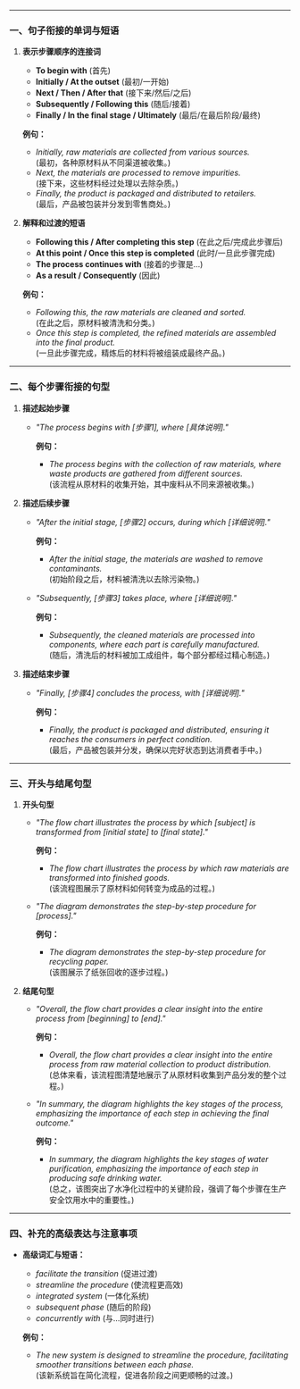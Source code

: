 
---

### 一、句子衔接的单词与短语

1. **表示步骤顺序的连接词**  
   - **To begin with** (首先)  
   - **Initially / At the outset** (最初/一开始)  
   - **Next / Then / After that** (接下来/然后/之后)  
   - **Subsequently / Following this** (随后/接着)  
   - **Finally / In the final stage / Ultimately** (最后/在最后阶段/最终)  

   **例句：**  
   - *Initially, raw materials are collected from various sources.*  
     (最初，各种原材料从不同渠道被收集。)  
   - *Next, the materials are processed to remove impurities.*  
     (接下来，这些材料经过处理以去除杂质。)  
   - *Finally, the product is packaged and distributed to retailers.*  
     (最后，产品被包装并分发到零售商处。)

2. **解释和过渡的短语**  
   - **Following this / After completing this step** (在此之后/完成此步骤后)  
   - **At this point / Once this step is completed** (此时/一旦此步骤完成)  
   - **The process continues with** (接着的步骤是…)  
   - **As a result / Consequently** (因此)

   **例句：**  
   - *Following this, the raw materials are cleaned and sorted.*  
     (在此之后，原材料被清洗和分类。)  
   - *Once this step is completed, the refined materials are assembled into the final product.*  
     (一旦此步骤完成，精炼后的材料将被组装成最终产品。)

---

### 二、每个步骤衔接的句型

1. **描述起始步骤**  
   - *"The process begins with [步骤1], where [具体说明]."*  
     
     **例句：**  
     - *The process begins with the collection of raw materials, where waste products are gathered from different sources.*  
       (该流程从原材料的收集开始，其中废料从不同来源被收集。)

2. **描述后续步骤**  
   - *"After the initial stage, [步骤2] occurs, during which [详细说明]."*  
     
     **例句：**  
     - *After the initial stage, the materials are washed to remove contaminants.*  
       (初始阶段之后，材料被清洗以去除污染物。)
     
   - *"Subsequently, [步骤3] takes place, where [详细说明]."*  
     
     **例句：**  
     - *Subsequently, the cleaned materials are processed into components, where each part is carefully manufactured.*  
       (随后，清洗后的材料被加工成组件，每个部分都经过精心制造。)

3. **描述结束步骤**  
   - *"Finally, [步骤4] concludes the process, with [详细说明]."*  
     
     **例句：**  
     - *Finally, the product is packaged and distributed, ensuring it reaches the consumers in perfect condition.*  
       (最后，产品被包装并分发，确保以完好状态到达消费者手中。)

---

### 三、开头与结尾句型

1. **开头句型**  
   - *"The flow chart illustrates the process by which [subject] is transformed from [initial state] to [final state]."*  
     
     **例句：**  
     - *The flow chart illustrates the process by which raw materials are transformed into finished goods.*  
       (该流程图展示了原材料如何转变为成品的过程。)
     
   - *"The diagram demonstrates the step-by-step procedure for [process]."*  
     
     **例句：**  
     - *The diagram demonstrates the step-by-step procedure for recycling paper.*  
       (该图展示了纸张回收的逐步过程。)

2. **结尾句型**  
   - *"Overall, the flow chart provides a clear insight into the entire process from [beginning] to [end]."*  
     
     **例句：**  
     - *Overall, the flow chart provides a clear insight into the entire process from raw material collection to product distribution.*  
       (总体来看，该流程图清楚地展示了从原材料收集到产品分发的整个过程。)
     
   - *"In summary, the diagram highlights the key stages of the process, emphasizing the importance of each step in achieving the final outcome."*  
     
     **例句：**  
     - *In summary, the diagram highlights the key stages of water purification, emphasizing the importance of each step in producing safe drinking water.*  
       (总之，该图突出了水净化过程中的关键阶段，强调了每个步骤在生产安全饮用水中的重要性。)

---

### 四、补充的高级表达与注意事项

- **高级词汇与短语：**  
  - *facilitate the transition* (促进过渡)  
  - *streamline the procedure* (使流程更高效)  
  - *integrated system* (一体化系统)  
  - *subsequent phase* (随后的阶段)  
  - *concurrently with* (与…同时进行)

  **例句：**  
  - *The new system is designed to streamline the procedure, facilitating smoother transitions between each phase.*  
    (该新系统旨在简化流程，促进各阶段之间更顺畅的过渡。)
